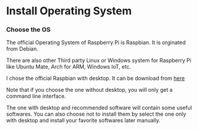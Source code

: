# Install Operating System

### Choose the OS

The official Operating System of Raspberry Pi is Raspbian. It is orginated from Debian.

There are also other Third party Linux or Windows system for Raspberry Pi like Ubuntu Mate, Arch for ARM, Windows IoT, etc.

I chose the official Raspbian with desktop. It can be download from [here](https://www.raspberrypi.org/downloads/raspbian/)

Note that if you choose the one without desktop, you will only get a command line interface.

The one with desktop and recommended software will contain some useful softwares. You can also choose not to install them by select the one only with desktop and install your favorite softwares later manually.
